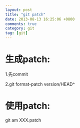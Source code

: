 ```yaml
---
layout: post
title: "git patch"
date: 2013-08-13 16:25:06 +0800
comments: true
category: git
tag: [git]
---
```


<h1>生成patch:</h1>

1.先commit

2.git format-patch version/HEAD^

<h1>使用patch:</h1>

git am XXX.patch